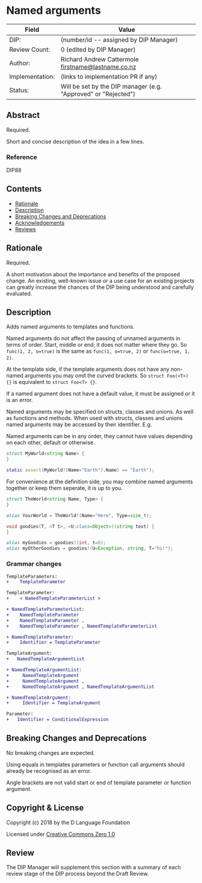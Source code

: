 # Named arguments

| Field           | Value                                                           |
|-----------------|-----------------------------------------------------------------|
| DIP:            | (number/id -- assigned by DIP Manager)                          |
| Review Count:   | 0 (edited by DIP Manager)                                       |
| Author:         | Richard Andrew Cattermole <firstname@lastname.co.nz>            |
| Implementation: | (links to implementation PR if any)                             |
| Status:         | Will be set by the DIP manager (e.g. "Approved" or "Rejected")  |

## Abstract

Required.

Short and concise description of the idea in a few lines.

### Reference

DIP88

## Contents
* [Rationale](#rationale)
* [Description](#description)
* [Breaking Changes and Deprecations](#breaking-changes-and-deprecations)
* [Acknowledgements](#acknowledgements)
* [Reviews](#reviews)

## Rationale

Required.

A short motivation about the importance and benefits of the proposed change.  An existing,
well-known issue or a use case for an existing projects can greatly increase the
chances of the DIP being understood and carefully evaluated.

## Description

Adds named arguments to templates and functions.

Named arguments do not affect the passing of unnamed arguments in terms of order. Start, middle or end; it does not matter where they go. So ``func(1, 2, o=true)`` is the same as ``func(1, o=true, 2)`` or ``func(o=true, 1, 2)``.

At the template side, if the template arguments does not have any non-named arguments you may omit the curved brackets. So ``struct Foo(<T>) {}`` is equivalent to ``struct Foo<T> {}``.

If a named argument does not have a default value, it must be assigned or it is an error.

Named arguments may be specified on structs, classes and unions. As well as functions and methods. When used with structs, classes and unions named arguments may be accessed by their identifier. E.g.

Named arguments can be in any order, they cannot have values depending on each other, default or otherwise.

```D
struct MyWorld<string Name> {
}

static assert(MyWorld!(Name="Earth").Name) == "Earth");
```

For convenience at the definition side, you may combine named arguments together or keep them seperate, it is up to you.

```D
struct TheWorld<string Name, Type> {
}

alias YourWorld = TheWorld!(Name="Here", Type=size_t);

void goodies(T, <T t>, <U:class=Object>)(string text) {
}

alias myGoodies = goodies!(int, t=8);
alias myOtherGoodies = goodies!(U=Exception, string, T="hi!");
```

### Grammar changes

```diff
TemplateParameters:
+    TemplateParameter

TemplateParameter:
+    < NamedTemplateParameterList >

+ NamedTemplateParameterList:
+    NamedTemplateParameter
+    NamedTemplateParameter ,
+    NamedTemplateParameter , NamedTemplateParameterList

+ NamedTemplateParameter:
+    Identifier = TemplateParameter

TemplateArgument:
+   NamedTemplateArgumentList

+ NamedTemplateArgumentList:
+     NamedTemplateArgument
+     NamedTemplateArgument ,
+     NamedTemplateArgument , NamedTemplateArgumentList

+ NamedTemplateArgument:
+     Identifier = TemplateArgument

Parameter:
+   Identifier = ConditionalExpression
```

## Breaking Changes and Deprecations

No breaking changes are expected.

Using equals in templates parameters or function call arguments should already be recognised as an error.

Angle brackets are not valid start or end of template parameter or function argument.


## Copyright & License

Copyright (c) 2018 by the D Language Foundation

Licensed under [Creative Commons Zero 1.0](https://creativecommons.org/publicdomain/zero/1.0/legalcode.txt)

## Review

The DIP Manager will supplement this section with a summary of each review stage
of the DIP process beyond the Draft Review.
